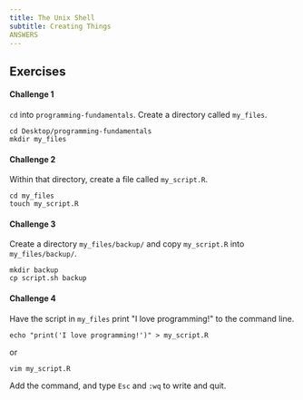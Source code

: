 ```yaml
---
title: The Unix Shell
subtitle: Creating Things
ANSWERS
---
```


## Exercises

#### Challenge 1

`cd` into `programming-fundamentals`. Create a directory called `my_files`. 

~~~
cd Desktop/programming-fundamentals
mkdir my_files
~~~

#### Challenge 2

Within that directory, create a file called `my_script.R`. 

~~~
cd my_files
touch my_script.R
~~~

#### Challenge 3

Create a directory `my_files/backup/` and copy `my_script.R` into `my_files/backup/`.

~~~
mkdir backup
cp script.sh backup
~~~ 

#### Challenge 4

Have the script in `my_files` print "I love programming!" to the command line.

~~~
echo "print('I love programming!')" > my_script.R
~~~

or

~~~
vim my_script.R
~~~

Add the command, and type `Esc` and `:wq` to write and quit.
